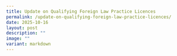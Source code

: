 ```yaml
---
title: Update on Qualifying Foreign Law Practice Licences
permalink: /update-on-qualifying-foreign-law-practice-licences/
date: 2025-10-16
layout: post
description: ""
image: ""
variant: markdown
---
```

